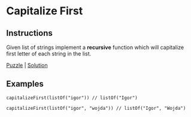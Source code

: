 # Capitalize First

## Instructions

Given list of strings implement a **recursive** function which will capitalize first letter of each string in the list.

[Puzzle](CapitalizeFirst.kt) | [Solution](CapitalizeFirstSolution.kt)

## Examples

```
capitalizeFirst(listOf("igor")) // listOf("Igor")

capitalizeFirst(listOf("igor", "wojda")) // listOf("Igor", "Wojda")
```